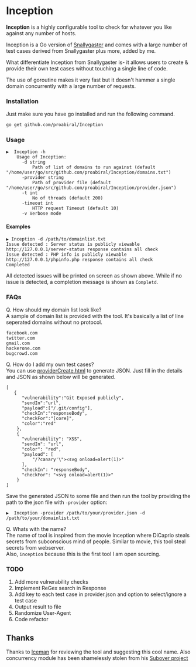 # Inception
**Inception** is a highly configurable tool to check for whatever you like against any number of hosts.

Inception is a Go version of [Snallygaster](https://github.com/hannob/snallygaster) and comes with a large number of test cases derived from Snallygaster plus more, added by me.

What differentiate Inception from Snallygaster is- it allows users to create & provide their own test cases without touching a single line of code.

The use of goroutine makes it very fast but it doesn't hammer a single domain concurrently with a large number of requests.

### Installation
Just make sure you have go installed and run the following command.
```sh
go get github.com/proabiral/Inception
```

### Usage
```
▶️  Inception -h
    Usage of Inception:
      -d string
          Path of list of domains to run against (default "/home/user/go/src/github.com/proabiral/Inception/domains.txt")
      -provider string
          Path of provider file (default "/home/user/go/src/github.com/proabiral/Inception/provider.json")
      -t int
          No of threads (default 200)
      -timeout int
          HTTP request Timeout (default 10)
      -v Verbose mode
```
   
#### Examples
```
▶️ Inception -d /path/to/domainlist.txt
Issue detected : Server status is publicly viewable http://127.0.0.1/server-status response contains all check
Issue detected : PHP info is publicly viewable http://127.0.0.1/phpinfo.php response contains all check
Completed
```
All detected issues will be printed on screen as shown above. While if no issue is detected, a completion message is shown as `Completd`.

### FAQs
Q. How should my domain list look like?    
A sample of domain list is provided with the tool. It's basically a list of line seperated domains without no protocol.
```
facebook.com
twitter.com
gmail.com
hackerone.com
bugcrowd.com
```

Q. How do I add my own test cases?    
You can use [providerCreate.html](https://proabiral.github.io/Inception/providerCreate.html) to generate JSON. Just fill in the details and JSON as shown below will be generated.
```
[
   {
      "vulnerability":"Git Exposed publicly",
      "sendIn":"url",
      "payload":["/.git/config"],
      "checkIn":"responseBody",
      "checkFor":"[core]",
      "color":"red"
    },
    {
      "vulnerability": "XSS",
      "sendIn": "url",
      "color": "red",
      "payload": [
          "/?canary'\"><svg onload=alert(1)>"
      ],
      "checkIn": "responseBody",
      "checkFor": "<svg onload=alert(1)>"
    }
]
```
Save the generated JSON to some file and then run the tool by providing the path to the json file with `-provider` option:
```
▶️  Inception -provider /path/to/your/provider.json -d /path/to/your/domainlist.txt
```

Q. Whats with the name?    
The name of tool is inspired from the movie Inception where DiCaprio steals secrets from subconscious mind of people. Similar to movie, this tool steal secrets from webserver.    
Also, `inception` because this is the first tool I am open sourcing.

### TODO
1. Add more vulnerability checks
2. Implement ReGex search in Response
3. Add key to each test case in provider.json and option to select/ignore a test case
4. Output result to file
5. Randomize User-Agent
6. Code refactor

## Thanks 
Thanks to [Iceman](https://twitter.com/Ice3man543) for reviewing the tool and suggesting this cool name.
Also concurrency module has been shamelessly stolen from his [Subover project](https://github.com/Ice3man543/SubOver)

